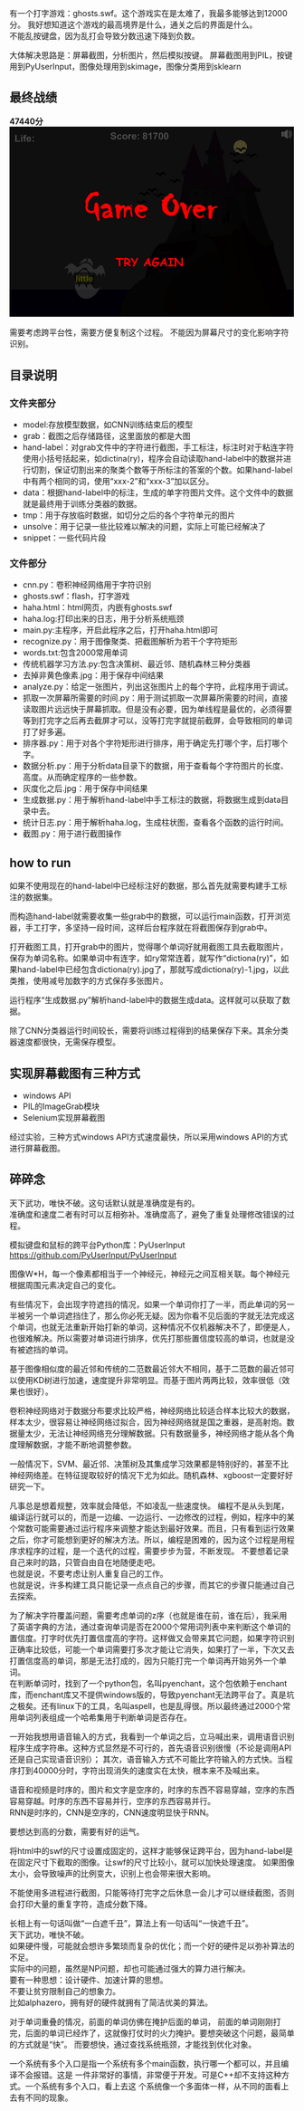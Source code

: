 有一个打字游戏：ghosts.swf。这个游戏实在是太难了，我最多能够达到12000分。
我好想知道这个游戏的最高境界是什么，通关之后的界面是什么。  
不能乱按键盘，因为乱打会导致分数迅速下降到负数。

大体解决思路是：屏幕截图，分析图片，然后模拟按键。
屏幕截图用到PIL，按键用到PyUserInput，图像处理用到skimage，图像分类用到sklearn

## 最终战绩
**47440分**
![最终战绩](最高纪录.jpg)

需要考虑跨平台性，需要方便复制这个过程。
不能因为屏幕尺寸的变化影响字符识别。

## 目录说明   
### 文件夹部分 

* model:存放模型数据，如CNN训练结束后的模型
* grab：截图之后存储路径，这里面放的都是大图
* hand-label：对grab文件中的字符进行截图，手工标注，标注时对于粘连字符使用小括号括起来，如dictina(ry)，程序会自动读取hand-label中的数据并进行切割，保证切割出来的聚类个数等于所标注的答案的个数。如果hand-label中有两个相同的词，使用“xxx-2”和“xxx-3”加以区分。
* data：根据hand-label中的标注，生成的单字符图片文件。这个文件中的数据就是最终用于训练分类器的数据。
* tmp：用于存放临时数据，如切分之后的各个字符单元的图片
* unsolve：用于记录一些比较难以解决的问题，实际上可能已经解决了
* snippet：一些代码片段

### 文件部分 
* cnn.py：卷积神经网络用于字符识别
* ghosts.swf：flash，打字游戏
* haha.html：html网页，内嵌有ghosts.swf
* haha.log:打印出来的日志，用于分析系统瓶颈
* main.py:主程序，开启此程序之后，打开haha.html即可
* recognize.py：用于图像聚类、把截图解析为若干个字符矩形
* words.txt:包含2000常用单词
* 传统机器学习方法.py:包含决策树、最近邻、随机森林三种分类器
* 去掉非黄色像素.jpg：用于保存中间结果
* analyze.py：给定一张图片，列出这张图片上的每个字符，此程序用于调试。
* 抓取一次屏幕所需要的时间.py：用于测试抓取一次屏幕所需要的时间，直接读取图片远远快于屏幕抓取。但是没有必要，因为单线程是最优的，必须得要等到打完字之后再去截屏才可以，没等打完字就提前截屏，会导致相同的单词打了好多遍。
* 排序器.py：用于对各个字符矩形进行排序，用于确定先打哪个字，后打哪个字。
* 数据分析.py：用于分析data目录下的数据，用于查看每个字符图片的长度、高度。从而确定程序的一些参数。
* 灰度化之后.jpg：用于保存中间结果
* 生成数据.py：用于解析hand-label中手工标注的数据，将数据生成到data目录中去。
* 统计日志.py：用于解析haha.log，生成柱状图，查看各个函数的运行时间。
* 截图.py：用于进行截图操作

## how to run
如果不使用现在的hand-label中已经标注好的数据，那么首先就需要构建手工标注的数据集。

而构造hand-label就需要收集一些grab中的数据，可以运行main函数，打开浏览器，手工打字，多坚持一段时间，这样后台程序就在将截图保存到grab中。

打开截图工具，打开grab中的图片，觉得哪个单词好就用截图工具去截取图片，保存为单词名称。如果单词中有连字，如ry常常连着，就写作“dictiona(ry)”，如果hand-label中已经包含dictiona(ry).jpg了，那就写成dictiona(ry)-1.jpg，以此类推，使用减号加数字的方式保存多张图片。

运行程序“生成数据.py”解析hand-label中的数据生成data。这样就可以获取了数据。

除了CNN分类器运行时间较长，需要将训练过程得到的结果保存下来。其余分类器速度都很快，无需保存模型。

## 实现屏幕截图有三种方式
* windows API
* PIL的ImageGrab模块
* Selenium实现屏幕截图

经过实验，三种方式windows API方式速度最快，所以采用windows API的方式进行屏幕截图。


## 碎碎念
天下武功，唯快不破。这句话默认就是准确度是有的。  
准确度和速度二者有时可以互相弥补。准确度高了，避免了重复处理修改错误的过程。

模拟键盘和鼠标的跨平台Python库：PyUserInput
https://github.com/PyUserInput/PyUserInput

图像W*H，每一个像素都相当于一个神经元，神经元之间互相关联。每个神经元根据周围元素决定自己的变化。

有些情况下，会出现字符遮挡的情况，如果一个单词你打了一半，而此单词的另一半被另一个单词遮挡住了，那么你必死无疑。因为你看不见后面的字就无法完成这个单词，也就无法重新开始打新的单词，这种情况不仅机器解决不了，即便是人，也很难解决。所以需要对单词进行排序，优先打那些置信度较高的单词，也就是没有被遮挡的单词。

基于图像相似度的最近邻和传统的二范数最近邻大不相同，基于二范数的最近邻可以使用KD树进行加速，速度提升非常明显。而基于图片两两比较，效率很低（效果也很好）。

卷积神经网络对于数据分布要求比较严格，神经网络比较适合样本比较大的数据，样本太少，很容易让神经网络过拟合，因为神经网络就是国之重器，是高射炮。数据量太少，无法让神经网络充分理解数据。只有数据量多，神经网络才能从各个角度理解数据，才能不断地调整参数。

一般情况下，SVM、最近邻、决策树及其集成学习效果都是特别好的，甚至不比神经网络差。在特征提取较好的情况下尤为如此。随机森林、xgboost一定要好好研究一下。


凡事总是想着规整，效率就会降低，不如凌乱一些速度快。
编程不是从头到尾，编译运行就可以的，而是一边编、一边运行、一边修改的过程，例如，程序中的某个常数可能需要通过运行程序来调整才能达到最好效果。而且，只有看到运行效果之后，你才可能想到更好的解决方法。所以，编程是困难的，因为这个过程是用程序求程序的过程，是一个迭代的过程，需要步步为营，不断发现。
不要想着记录自己来时的路，只管自由自在地随便走吧。  
也就是说，不要考虑让别人重复自己的工作。  
也就是说，许多构建工具只能记录一点点自己的步骤，而其它的步骤只能通过自己去探索。  


为了解决字符覆盖问题，需要考虑单词的z序（也就是谁在前，谁在后），我采用了英语字典的方法，通过查询单词是否在2000个常用词列表中来判断这个单词的置信度。打字时优先打置信度高的字符。这样做又会带来其它问题，如果字符识别正确率比较低，可能一个单词需要打多次才能让它消失，如果打了一半，下次又去打置信度高的单词，那是无法打成的，因为只能打完一个单词再开始另外一个单词。  
在判断单词时，找到了一个python包，名叫pyenchant，这个包依赖于enchant库，而enchant库又不提供windows版的，导致pyenchant无法跨平台了。真是坑之极矣。还有linux下的工具，名叫aspell，也是乱得很。所以最终通过2000个常用单词列表组成一个哈希集用于判断单词是否存在。

一开始我想用语音输入的方式，我看到一个单词之后，立马喊出来，调用语音识别程序生成字符串。这种方式显然是不可行的，首先语音识别很慢（不论是调用API还是自己实现语音识别）；
其次，语音输入方式不可能比字符输入的方式快。当程序打到40000分时，字符出现消失的速度实在太快，根本来不及喊出来。

语音和视频是时序的，图片和文字是空序的，时序的东西不容易穿越，空序的东西容易穿越。时序的东西不容易并行，空序的东西容易并行。  
RNN是时序的，CNN是空序的，CNN速度明显快于RNN。

要想达到高的分数，需要有好的运气。

将html中的swf的尺寸设置成固定的，这样才能够保证跨平台，因为hand-label是在固定尺寸下截取的图像。让swf的尺寸比较小，就可以加快处理速度。
如果图像太小，会导致噪声的比例变大，识别上也会带来很大影响。


不能使用多进程进行截图，只能等待打完字之后休息一会儿才可以继续截图，否则会打印大量的重复字符，造成分数下降。

长相上有一句话叫做“一白遮千丑”，算法上有一句话叫“一快遮千丑”。  
天下武功，唯快不破。  
如果硬件慢，可能就会想许多繁琐而复杂的优化；而一个好的硬件足以弥补算法的不足。  
实际中的问题，虽然是NP问题，却也可能通过强大的算力进行解决。  
要有一种思想：设计硬件、加速计算的思想。  
不要让贫穷限制自己的想象力。  
比如alphazero，拥有好的硬件就拥有了简洁优美的算法。

对于单词重叠的情况，前面的单词仿佛在掩护后面的单词，
前面的单词刚刚打完，后面的单词已经炸了，这就像打仗时的火力掩护。要想突破这个问题，最简单的方式就是“快”。
而要想快，通过查找系统瓶颈，才能找到优化对象。

一个系统有多个入口是指一个系统有多个main函数，执行哪一个都可以，并且编译不会报错。这是
一件非常好的事情，非常便于开发。可是C++却不支持这种方式。一个系统有多个入口，看上去这
个系统像一个多面体一样，从不同的面看上去有不同的现象。